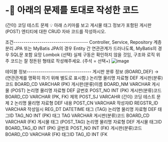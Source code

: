 # -📝 아래의 문제를 토대로 작성한 코드
(간이) 코딩 테스트 문제
💡 아래 스키마를 보고 게시물 태그 정보가 포함된 게시판(POST) 엔티티에 대한
CRUD 자바 코드를 작성하시오.

조건-------------------------------------
Controller, Service, Repository 계층 분리
JPA 또는 MyBatis
JPA의 경우 Entity 간 연관관계가 드러나도록, MyBatis의 경우 SQL문 포함 요망
Lombok (선택)
실제 구동은 확인하지 않을 것임, 구조와 로직 위주
코드는 잘 정돈된 형태로 작성해주세요. (주석 = 선택+)
![image](https://github.com/leehyun23/-/assets/141125173/3efb0e75-e9d0-420c-91d5-94cca1a15673)


테이블 정보--------------------------------
게시판 분류 정보 (BOARD_DEF) → (연관관계를 명확히 하기 위해 별도로 표시함.)
논리명 물리명 자료형 DEF
게시판(분류)코드 BOARD_CD VARCHAR (PK)
게시판(분류)이름 BOARD_NM VARCHAR
게시물 (POST)
논리명 물리명 자료형 DEF
글번호 POST_NO INT (PK)
게시판(분류)코드 BOARD_CD VARCHAR (PK, FK)
제목 POST_SJ VARCAHR
(간이) 코딩 테스트 문제 2
논리명 물리명 자료형 DEF
내용 POST_CN VARCHAR
작성자ID REGSTR_ID VARCHAR
작성일시 REG_DT DATETIME
태그 (TAG)
논리명 물리명 자료형 DEF
태그ID TAG_NO INT (PK)
태그 TAG VARCHAR
게시판(분류)코드 BOARD_CD VARCHAR (FK)
게시물 태그 (POST_TAG)
논리명 물리명 자료형 DEF
게시물 태그ID BOARD_TAG_ID INT (PK)
글번호 POST_NO INT (FK)
게시판(분류)코드 BOARD_CD VARCHAR (FK)
태그ID TAG_ID INT (FK
